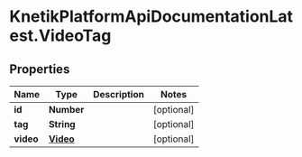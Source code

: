# KnetikPlatformApiDocumentationLatest.VideoTag

## Properties
Name | Type | Description | Notes
------------ | ------------- | ------------- | -------------
**id** | **Number** |  | [optional] 
**tag** | **String** |  | [optional] 
**video** | [**Video**](Video.md) |  | [optional] 


